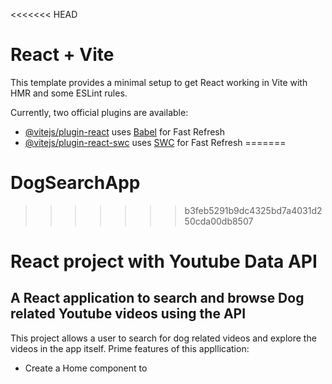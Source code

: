 <<<<<<< HEAD
# React + Vite

This template provides a minimal setup to get React working in Vite with HMR and some ESLint rules.

Currently, two official plugins are available:

- [@vitejs/plugin-react](https://github.com/vitejs/vite-plugin-react/blob/main/packages/plugin-react/README.md) uses [Babel](https://babeljs.io/) for Fast Refresh
- [@vitejs/plugin-react-swc](https://github.com/vitejs/vite-plugin-react-swc) uses [SWC](https://swc.rs/) for Fast Refresh
=======
# DogSearchApp
>>>>>>> b3feb5291b9dc4325bd7a4031d250cda00db8507

# React project with Youtube Data API


## A React application to search and browse Dog related Youtube videos using the API


This project allows a user to search for dog related videos and explore the videos in the app itself. Prime features of this appllication:
* Create a Home component to 



